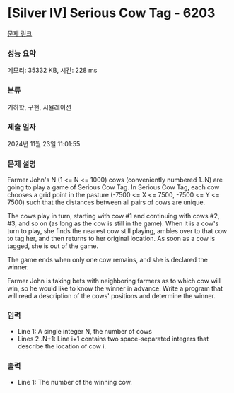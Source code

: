 # [Silver IV] Serious Cow Tag - 6203 

[문제 링크](https://www.acmicpc.net/problem/6203) 

### 성능 요약

메모리: 35332 KB, 시간: 228 ms

### 분류

기하학, 구현, 시뮬레이션

### 제출 일자

2024년 11월 23일 11:01:55

### 문제 설명

<p>Farmer John's N (1 <= N <= 1000) cows (conveniently numbered 1..N) are going to play a game of Serious Cow Tag. In Serious Cow Tag, each cow chooses a grid point in the pasture (-7500 <= X <= 7500, -7500 <= Y <= 7500) such that the distances between all pairs of cows are unique.</p>

<p>The cows play in turn, starting with cow #1 and continuing with cows #2, #3, and so on (as long as the cow is still in the game). When it is a cow's turn to play, she finds the nearest cow still playing, ambles over to that cow to tag her, and then returns to her original location. As soon as a cow is tagged, she is out of the game.</p>

<p>The game ends when only one cow remains, and she is declared the winner.</p>

<p>Farmer John is taking bets with neighboring farmers as to which cow will win, so he would like to know the winner in advance. Write a program that will read a description of the cows' positions and determine the winner.</p>

### 입력 

 <ul>
	<li>Line 1: A single integer N, the number of cows</li>
	<li>Lines 2..N+1: Line i+1 contains two space-separated integers that describe the location of cow i.</li>
</ul>

<p> </p>

### 출력 

 <ul>
	<li>Line 1: The number of the winning cow.</li>
</ul>

